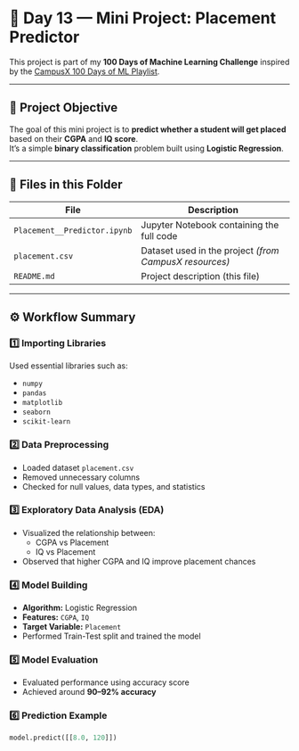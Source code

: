 # 🎯 Day 13 — Mini Project: Placement Predictor

This project is part of my **100 Days of Machine Learning Challenge** inspired by the [CampusX 100 Days of ML Playlist](https://www.youtube.com/playlist?list=PLKnIA16_Rmvbr7zKYQuBfsVkjoLcJgxHH).

---

## 🧠 Project Objective

The goal of this mini project is to **predict whether a student will get placed** based on their **CGPA** and **IQ score**.  
It’s a simple **binary classification** problem built using **Logistic Regression**.

---

## 📂 Files in this Folder

| File | Description |
|------|--------------|
| `Placement__Predictor.ipynb` | Jupyter Notebook containing the full code |
| `placement.csv` | Dataset used in the project *(from CampusX resources)* |
| `README.md` | Project description (this file) |

---

## ⚙️ Workflow Summary

### 1️⃣ Importing Libraries
Used essential libraries such as:
- `numpy`
- `pandas`
- `matplotlib`
- `seaborn`
- `scikit-learn`

### 2️⃣ Data Preprocessing
- Loaded dataset `placement.csv`
- Removed unnecessary columns
- Checked for null values, data types, and statistics

### 3️⃣ Exploratory Data Analysis (EDA)
- Visualized the relationship between:
  - CGPA vs Placement
  - IQ vs Placement  
- Observed that higher CGPA and IQ improve placement chances

### 4️⃣ Model Building
- **Algorithm:** Logistic Regression  
- **Features:** `CGPA`, `IQ`  
- **Target Variable:** `Placement`  
- Performed Train-Test split and trained the model

### 5️⃣ Model Evaluation
- Evaluated performance using accuracy score  
- Achieved around **90–92% accuracy**

### 6️⃣ Prediction Example
```python
model.predict([[8.0, 120]])
